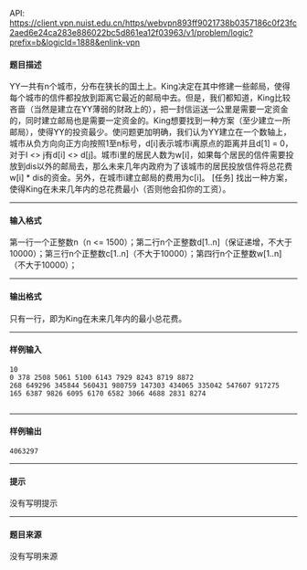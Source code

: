 API: https://client.vpn.nuist.edu.cn/https/webvpn893ff9021738b0357186c0f23fc2aed6e24ca283e886022bc5d861ea12f03963/v1/problem/logic?prefix=b&logicId=1888&enlink-vpn

#### 题目描述

YY一共有n个城市，分布在狭长的国土上。King决定在其中修建一些邮局，使得每个城市的信件都投放到距离它最近的邮局中去。但是，我们都知道，King比较吝啬（当然是建立在YY薄弱的财政上的），把一封信运送一公里是需要一定资金的，同时建立邮局也是需要一定资金的。King想要找到一种方案（至少建立一所邮局），使得YY的投资最少。使问题更加明确，我们认为YY建立在一个数轴上，城市从负方向向正方向按照1至n标号，d\[i\]表示城市i离原点的距离并且d\[1\] = 0，对于I <> j有d\[i\] <> d\[j\]。城市i里的居民人数为w\[i\]，如果每个居民的信件需要投放到dis以外的邮局去，那么未来几年内政府为了该城市的居民投放信件将总花费w\[i\] \* dis的资金。另外，在城市i建立邮局的费用为c\[i\]。 \[任务\] 找出一种方案，使得King在未来几年内的总花费最小（否则他会扣你的工资）。

---

#### 输入格式

第一行一个正整数n（n <= 1500）；第二行n个正整数d\[1..n\]（保证递增，不大于10000）；第三行n个正整数c\[1..n\]（不大于10000）；第四行n个正整数w\[1..n\]（不大于10000）；

---

#### 输出格式

只有一行，即为King在未来几年内的最小总花费。

---

#### 样例输入
```
10
0 378 2508 5061 5100 6143 7929 8243 8719 8872 
268 649296 345844 560431 980759 147303 434065 335042 547607 917275 
165 6387 9826 6095 6170 6582 3066 4688 2831 8274 


```

---

#### 样例输出
```
4063297

```

---

#### 提示

没有写明提示

---

#### 题目来源

没有写明来源